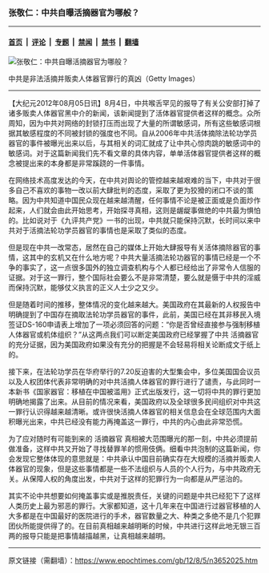 ### 张敬仁：中共自曝活摘器官为哪般？

---

#### [首页](../../../..?n3652025) &nbsp;|&nbsp; [评论](../../../../../epoch-comment?n3652025) &nbsp;|&nbsp; [专题](../../../../../epoch-special?n3652025) &nbsp;|&nbsp; [禁闻](../../../../../epoch-news?n3652025) &nbsp;|&nbsp; [禁书](../../../../../books?n3652025) &nbsp;|&nbsp; [翻墙](https://github.com/gfw-breaker/nogfw/blob/master/README.md?n3652025)


<div><img alt="张敬仁：中共自曝活摘器官为哪般？" class="attachment-djy_600_400 size-djy_600_400 wp-post-image" src="https://i.epochtimes.com/assets/uploads/2012/08/1208050428152124.jpg"/>
<div class="caption">
 <p>
  中共是非法活摘并贩卖人体器官罪行的真凶（Getty Images）
 </p>
</div></div><hr/><div class="post_content" id="artbody" itemprop="articleBody">
 <!-- article content begin -->
 <p>
  【大纪元2012年08月05日讯】8月4日，中共喉舌罕见的报导了有关公安部打掉了诸多贩卖人体器官黑中介的新闻，该新闻提到了活体器官提供者这样的概念。众所周知，因为中共对网络的封锁打压而出现了大量的所谓敏感词，所有这些敏感词根据其敏感程度的不同被封锁的强度也不同。自从2006年中共活体摘除法轮功学员器官的事件被曝光出来以后，与其相关的词汇就成了让中共心惊肉跳的敏感词中的敏感词。对于这篇新闻我们先不看文章的具体内容，单单活体器官提供者这样的概念被提出来的本身都是非常蹊跷的一件事情。
 </p>
 <p>
  在网络技术高度发达的今天，在中共对舆论的管控越来越艰难的当下，中共对于很多自己不喜欢的事物一改以前大肆批判的态度，采取了更为狡猾的闭口不谈的策略。因为中共知道中国民众现在越来越清醒，任何事情不论是被正面或是负面炒作起来，人们就会由此开始思考，开始探寻真相，这则是龌龊事做绝的中共最为惧怕的。比如说对于《九评共产党》一书的出现，中共就只能保持沉默，长时间以来中共对于活摘法轮功学员器官的事情也是采取了类似的态度。
 </p>
 <p>
  但是现在中共一改常态，居然在自己的媒体上开始大肆报导有关活体摘除器官的事情，这其中的玄机又在什么地方呢？中共大量活摘法轮功器官的事情已经是一个不争的事实了，这一点很多国外的独立调查机构与个人都已经给出了非常令人信服的证据。对于这一罪行，整个国际社会要么不是非常清楚，要么就是慑于中共的淫威而保持沉默，能够仗义执言的正义人士少之又少。
 </p>
 <p>
  但是随着时间的推移，整体情况的变化越来越大。美国政府在其最新的人权报告中明确提到了中国存在摘取法轮功学员器官的事件，此前，美国已经在其非移民入境签证DS-160申请表上增加了一项必须回答的问题：“你是否曾经直接参与强制移植人体器官或机体组织？”从这两点我们可以断定美国政府已经掌握了中共
  <ok href="https://www.epochtimes.com/gb/tag/%E6%B4%BB%E6%91%98%E5%99%A8%E5%AE%98.html">
   活摘器官
  </ok>
  的充分证据，因为美国政府如果没有充分的把握是不会轻易将相关论断成文于纸上的。
 </p>
 <p>
  接下来，在法轮功学员在华府举行的7.20反迫害的大型集会中，多位美国国会议员以及人权团体代表非常明确的对中共活摘人体器官的罪行进行了谴责，与此同时一本新书《国家器官：移植在中国被滥用》正式出版发行，这一切将中共的罪行更加明确地揭露了出来。从目前的情况来看，美国政府以及全球很多民间组织对中共这一罪行认识得越来越清晰。或许很快活摘人体器官的相关信息会在全球范围内大面积曝光出来，中共已经没有能力再掩盖这一罪行，中共的内心由此非常恐慌。
 </p>
 <p>
  为了应对随时有可能到来的
  <ok href="https://www.epochtimes.com/gb/tag/%E6%B4%BB%E6%91%98%E5%99%A8%E5%AE%98.html">
   活摘器官
  </ok>
  真相被大范围曝光的那一刻，中共必须提前做准备，这样中共又开始了寻找替罪羊的惯用伎俩。细看中共泡制的这篇新闻，你会发现它整体体现的意思就是：中共承认中国目前确实存在大规模的活摘并贩卖人体器官的现象，但是这些事情都是一些不法组织与人员的个人行为，与中共政府无关。从保障人权的角度出发，中共对于这样的犯罪行为一向都是从严惩治的。
 </p>
 <p>
  其实不论中共想要如何掩盖事实或是推脱责任，关键的问题是中共已经犯下了这样人类历史上最为邪恶的罪行。大家都知道，这十几年来在中国进行过器官移植的人大多都是在中国最好的医院进行的手术，器官数量之大、种类之多绝不是几个犯罪团伙所能提供得了的。在目前真相越来越明晰的时候，中共进行这样此地无银三百两的报导只能是把事情越描越黑，让真相越来越明。
 </p>
 <p>
  <!-- article content end -->
  <div id="below_article_ad">
  </div>
 </p>
</div>


---

原文链接（需翻墙）：https://www.epochtimes.com/gb/12/8/5/n3652025.htm